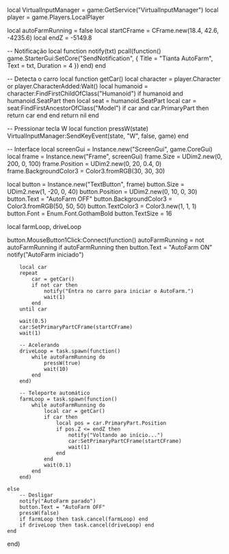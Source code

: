 local VirtualInputManager = game:GetService("VirtualInputManager")
local player = game.Players.LocalPlayer

local autoFarmRunning = false
local startCFrame = CFrame.new(18.4, 42.6, -4235.6)
local endZ = -5149.8

-- Notificação
local function notify(txt)
    pcall(function()
        game.StarterGui:SetCore("SendNotification", {
            Title = "Tianta AutoFarm",
            Text = txt,
            Duration = 4
        })
    end)
end

-- Detecta o carro
local function getCar()
    local character = player.Character or player.CharacterAdded:Wait()
    local humanoid = character:FindFirstChildOfClass("Humanoid")
    if humanoid and humanoid.SeatPart then
        local seat = humanoid.SeatPart
        local car = seat:FindFirstAncestorOfClass("Model")
        if car and car.PrimaryPart then
            return car
        end
    end
    return nil
end

-- Pressionar tecla W
local function pressW(state)
    VirtualInputManager:SendKeyEvent(state, "W", false, game)
end

-- Interface
local screenGui = Instance.new("ScreenGui", game.CoreGui)
local frame = Instance.new("Frame", screenGui)
frame.Size = UDim2.new(0, 200, 0, 100)
frame.Position = UDim2.new(0, 20, 0.4, 0)
frame.BackgroundColor3 = Color3.fromRGB(30, 30, 30)

local button = Instance.new("TextButton", frame)
button.Size = UDim2.new(1, -20, 0, 40)
button.Position = UDim2.new(0, 10, 0, 30)
button.Text = "AutoFarm OFF"
button.BackgroundColor3 = Color3.fromRGB(50, 50, 50)
button.TextColor3 = Color3.new(1, 1, 1)
button.Font = Enum.Font.GothamBold
button.TextSize = 16

local farmLoop, driveLoop

button.MouseButton1Click:Connect(function()
    autoFarmRunning = not autoFarmRunning
    if autoFarmRunning then
        button.Text = "AutoFarm ON"
        notify("AutoFarm iniciado")

        local car
        repeat
            car = getCar()
            if not car then
                notify("Entra no carro para iniciar o AutoFarm.")
                wait(1)
            end
        until car

        wait(0.5)
        car:SetPrimaryPartCFrame(startCFrame)
        wait(1)

        -- Acelerando
        driveLoop = task.spawn(function()
            while autoFarmRunning do
                pressW(true)
                wait(10)
            end
        end)

        -- Teleporte automático
        farmLoop = task.spawn(function()
            while autoFarmRunning do
                local car = getCar()
                if car then
                    local pos = car.PrimaryPart.Position
                    if pos.Z <= endZ then
                        notify("Voltando ao início...")
                        car:SetPrimaryPartCFrame(startCFrame)
                        wait(1)
                    end
                end
                wait(0.1)
            end
        end)

    else
        -- Desligar
        notify("AutoFarm parado")
        button.Text = "AutoFarm OFF"
        pressW(false)
        if farmLoop then task.cancel(farmLoop) end
        if driveLoop then task.cancel(driveLoop) end
    end
end)
